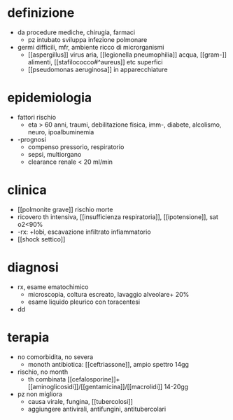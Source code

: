 # definizione
- da procedure mediche, chirugia, farmaci
	- pz intubato sviluppa infezione polmonare
- germi difficili, mfr, ambiente ricco di microrganismi
	- [[aspergillus]] virus aria, [[legionella pneumophilia]] acqua, [[gram-]] alimenti, [[stafilococco#^aureus]] etc superfici
	- [[pseudomonas aeruginosa]] in apparecchiature

# epidemiologia
- fattori rischio
	- eta > 60 anni, traumi, debilitazione fisica, imm-, diabete, alcolismo, neuro, ipoalbuminemia
- -prognosi
	- compenso pressorio, respiratorio
	- sepsi, multiorgano
	- clearance renale < 20 ml/min

# clinica
- [[polmonite grave]] rischio morte
- ricovero th intensiva, [[insufficienza respiratoria]], [[ipotensione]], sat o2<90%
- -rx: +lobi, escavazione infiltrato infiammatorio
- [[shock settico]]

# diagnosi
- rx, esame ematochimico
	- microscopia, coltura escreato, lavaggio alveolare+ 20%
	- esame liquido pleurico con toracentesi
- dd

# terapia
- no comorbidita, no severa
	- monoth antibiotica: [[ceftriassone]], ampio spettro 14gg
- rischio, no month
	- th combinata [[cefalosporine]]+[[aminoglicosidi]]/[[gentamicina]]/[[macrolidi]] 14-20gg
- pz non migliora
	- causa virale, fungina, [[tubercolosi]]
	- aggiungere antivirali, antifungini, antitubercolari